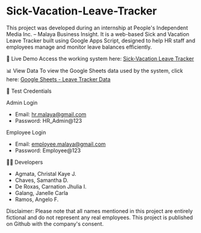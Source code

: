 # Sick-Vacation-Leave-Tracker

This project was developed during an internship at People's Independent Media Inc. – Malaya Business Insight. It is a web-based Sick and Vacation Leave Tracker built using Google Apps Script, designed to help HR staff and employees manage and monitor leave balances efficiently.

🔗 Live Demo
Access the working system here:
[Sick-Vacation Leave Tracker](https://script.google.com/macros/s/AKfycbwQMfaNbhJzD-WNz1iLTkpcgCosqNeS5iy_N1z9xpedmeggUo4I28YajhKzIn4L0Puj/exec)


📊 View Data
To view the Google Sheets data used by the system, click here:
[Google Sheets - Leave Tracker Data](https://docs.google.com/spreadsheets/d/1mpl0q1P4NCiD3FdR-h0js8arSXDhC5XvM0ykisYJo0k/edit?usp=sharing)

🔐 Test Credentials

Admin Login
- Email: hr.malaya@gmail.com
- Password: HR_Admin@123

Employee Login
- Email: employee.malaya@gmail.com
- Password: Employee@123

👨‍💻 Developers
- Agmata, Christal Kaye J.
- Chaves, Samantha D.
- De Roxas, Carnation Jhulia I.
- Galang, Janelle Carla
- Ramos, Angelo F.

Disclaimer:
Please note that all names mentioned in this project are entirely fictional and do not represent any real employees. This project is published on Github with the company's consent.
